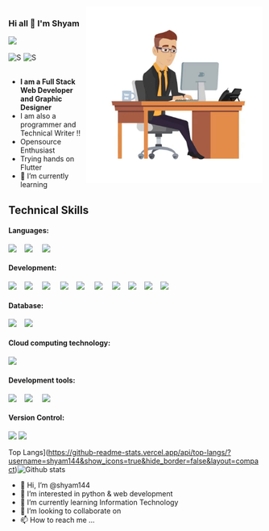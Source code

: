 <img align="right" alt="GIF"  width="350px" src="intro.gif" />

### Hi all 👋 I'm Shyam 
![](https://komarev.com/ghpvc/?username=Shyam144)

<a href="https://www.linkedin.com/in/shyam-babu-1a1806180/">
  <img align="left" alt="Sourav's LinkdeIN" width="30px" height="18px" src="https://elisavanderplas.files.wordpress.com/2020/06/174857.png" />
</a>
<a href="https://github.com/shyam144">
  <img align="left" alt="Shyam's Github" width="27px" height="20px" src="https://github.githubassets.com/images/modules/logos_page/Octocat.png" />
</a>

<br>
<br>

- __I am a Full Stack Web Developer and Graphic Designer__
- I am also a programmer and Technical Writer !!
- Opensource Enthusiast
- Trying hands on Flutter
- 🌱 I’m currently learning

## Technical Skills
#### Languages: 
<img src="https://img.shields.io/badge/C-%ca64564.svg?&style=for-the-badge&logo=C&logoColor=white" />    &nbsp; &nbsp;<img src="https://img.shields.io/badge/java-%23FCC624.svg?&style=for-the-badge&logo=java&logoColor=white" />    &nbsp; &nbsp; <img src="https://img.shields.io/badge/python-%32cd32.svg?&style=for-the-badge&logo=python&logoColor=white" />

#### Development:
<img src="https://img.shields.io/badge/html-%ca64564.svg?&style=for-the-badge&logo=html5&color=orange&logoColor=white" />    &nbsp; &nbsp;<img src="https://img.shields.io/badge/css-%2320BEFF.svg?&style=for-the-badge&logo=css3&logoColor=white" />    &nbsp; &nbsp;  <img src="https://img.shields.io/badge/javascript-%23FCC624.svg?&style=for-the-badge&logo=javascript&logoColor=white" />  &nbsp; &nbsp; <img src="https://img.shields.io/badge/jQuery-%233776AB.svg?&style=for-the-badge&logo=jQuery&logoColor=white" />  &nbsp; &nbsp;<img src="https://img.shields.io/badge/bootstrap-%563D7C.svg?&style=for-the-badge&logo=bootstrap&color=navy&logoColor=white" />    &nbsp; &nbsp;  <img src="https://img.shields.io/badge/PHP-%233776AB.svg?&style=for-the-badge&logo=php&logoColor=white" /> &nbsp;  &nbsp; <img src="https://img.shields.io/badge/laravel-%23D00000.svg?&style=for-the-badge&logo=laravel&logoColor=white" />    &nbsp; &nbsp;<img src="https://img.shields.io/badge/nodeJS-%32cd32.svg?&style=for-the-badge&logo=node.js&logoColor=white" />    &nbsp; &nbsp;<img src="https://img.shields.io/badge/ReactJs-%2320BEFF.svg?&style=for-the-badge&logo=react&logoColor=white" />&nbsp; &nbsp; <img src="https://img.shields.io/badge/angular-%23D00000.svg?&style=for-the-badge&logo=angular&logoColor=white" />    &nbsp; &nbsp;
#### Database:
<img src="https://img.shields.io/badge/mysql-%ca64564.svg?&style=for-the-badge&logo=mysql&color=orange&logoColor=white" />    &nbsp; &nbsp;<img src="https://img.shields.io/badge/mongodb-%ca64564.svg?&style=for-the-badge&logo=mongodb&color=basil&logoColor=white" />    &nbsp; &nbsp;
#### Cloud computing technology:
<img src="https://img.shields.io/badge/aws-%ca64564.svg?&style=for-the-badge&logo=amazon-aws&color=orange&logoColor=white" />    &nbsp; &nbsp;
#### Development tools:
<img src="https://img.shields.io/badge/VS CODE-%ca64564.svg?&style=for-the-badge&logo=visual-studio&color=blueviolet&logoColor=white" />  &nbsp; &nbsp;<img src="https://img.shields.io/badge/figma-%ca64564.svg?&style=for-the-badge&logo=figma&color=deeppink&logoColor=white" />    &nbsp; &nbsp; <img src="https://img.shields.io/badge/Android Studio-%ca64564.svg?&style=for-the-badge&logo=android-studio&color=success&logoColor=white" />    &nbsp; &nbsp;

#### Version Control:
<img src="https://img.shields.io/badge/github-%ca64564.svg?&style=for-the-badge&logo=github&color=black&logoColor=white" />

<img src="https://raw.githubusercontent.com/andreasbm/readme/master/assets/lines/rainbow.png" />

Top Langs](https://github-readme-stats.vercel.app/api/top-langs/?username=shyam144&show_icons=true&hide_border=false&layout=compact)![Github stats](https://github-readme-stats.vercel.app/api?username=shyam144&show_icons=true&hide_border=false)    

- 👋 Hi, I’m @shyam144
- 👀 I’m interested in python & web development
- 🌱 I’m currently learning Information Technology
- 💞️ I’m looking to collaborate on 
- 📫 How to reach me ...

<!---
shyam144/shyam144 is a ✨ special ✨ repository because its `README.md` (this file) appears on your GitHub profile.
You can click the Preview link to take a look at your changes.
--->
